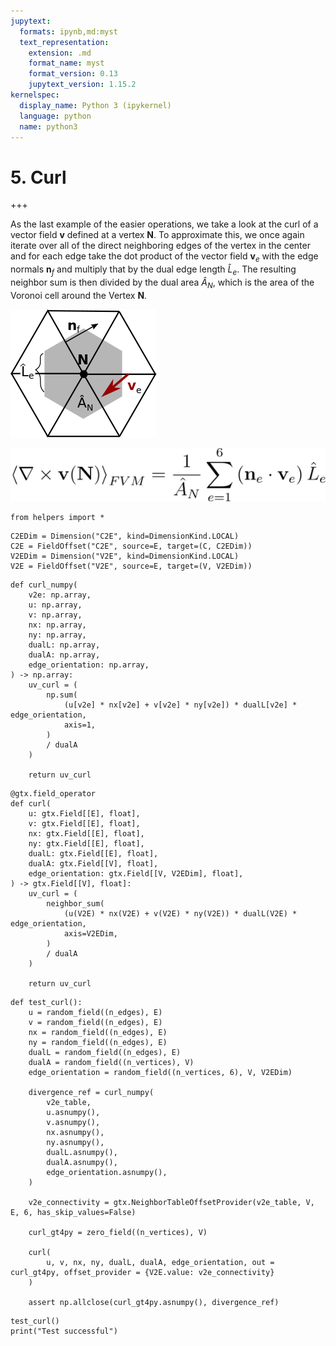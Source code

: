 ```yaml
---
jupytext:
  formats: ipynb,md:myst
  text_representation:
    extension: .md
    format_name: myst
    format_version: 0.13
    jupytext_version: 1.15.2
kernelspec:
  display_name: Python 3 (ipykernel)
  language: python
  name: python3
---
```


# 5. Curl

+++

As the last example of the easier operations, we take a look at the curl of a vector field $\mathbf{v}$ defined at a vertex $\mathbf{N}$.
To approximate this, we once again iterate over all of the direct neighboring edges of the vertex in the center and for each edge take the dot product of the vector field $\mathbf{v}_e$ with the edge normals $\mathbf{n}_f$ and multiply that by the dual edge length $\hat{L}_e$. The resulting neighbor sum is then divided by the dual area $\hat{A}_N$, which is the area of the Voronoi cell around the Vertex $\mathbf{N}$.


![](../curl_picture.png "Divergence")


![](../curl_formula.png "Divergence")

```{code-cell} ipython3
from helpers import *
```

```{code-cell} ipython3
C2EDim = Dimension("C2E", kind=DimensionKind.LOCAL)
C2E = FieldOffset("C2E", source=E, target=(C, C2EDim))
V2EDim = Dimension("V2E", kind=DimensionKind.LOCAL)
V2E = FieldOffset("V2E", source=E, target=(V, V2EDim))
```

```{code-cell} ipython3
def curl_numpy(
    v2e: np.array,
    u: np.array,
    v: np.array,
    nx: np.array,
    ny: np.array,
    dualL: np.array,
    dualA: np.array,
    edge_orientation: np.array,
) -> np.array:
    uv_curl = (
        np.sum(
            (u[v2e] * nx[v2e] + v[v2e] * ny[v2e]) * dualL[v2e] * edge_orientation,
            axis=1,
        )
        / dualA
    )

    return uv_curl
```

```{code-cell} ipython3
@gtx.field_operator
def curl(
    u: gtx.Field[[E], float],
    v: gtx.Field[[E], float],
    nx: gtx.Field[[E], float],
    ny: gtx.Field[[E], float],
    dualL: gtx.Field[[E], float],
    dualA: gtx.Field[[V], float],
    edge_orientation: gtx.Field[[V, V2EDim], float],
) -> gtx.Field[[V], float]:
    uv_curl = (
        neighbor_sum(
            (u(V2E) * nx(V2E) + v(V2E) * ny(V2E)) * dualL(V2E) * edge_orientation,
            axis=V2EDim,
        )
        / dualA
    )

    return uv_curl
```

```{code-cell} ipython3
def test_curl():
    u = random_field((n_edges), E)
    v = random_field((n_edges), E)
    nx = random_field((n_edges), E)
    ny = random_field((n_edges), E)
    dualL = random_field((n_edges), E)
    dualA = random_field((n_vertices), V)
    edge_orientation = random_field((n_vertices, 6), V, V2EDim)

    divergence_ref = curl_numpy(
        v2e_table,
        u.asnumpy(),
        v.asnumpy(),
        nx.asnumpy(),
        ny.asnumpy(),
        dualL.asnumpy(),
        dualA.asnumpy(),
        edge_orientation.asnumpy(),
    )

    v2e_connectivity = gtx.NeighborTableOffsetProvider(v2e_table, V, E, 6, has_skip_values=False)

    curl_gt4py = zero_field((n_vertices), V)

    curl(
        u, v, nx, ny, dualL, dualA, edge_orientation, out = curl_gt4py, offset_provider = {V2E.value: v2e_connectivity}
    )
    
    assert np.allclose(curl_gt4py.asnumpy(), divergence_ref)
```

```{code-cell} ipython3
test_curl()
print("Test successful")
```
